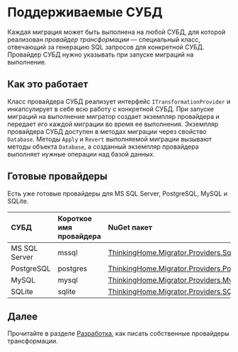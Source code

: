 # Поддерживаемые СУБД

Каждая миграция может быть выполнена на любой СУБД, для которой реализован *провайдер трансформации* — специальный класс, отвечающий за генерацию SQL запросов для конкретной СУБД. Провайдер СУБД нужно указывать при запуске миграций на выполнение.

## Как это работает

Класс провайдера СУБД реализует интерфейс `ITransformationProvider` и инкапсулирует в себе всю работу с конкретной СУБД. При запуске миграций на выполнение мигратор создает экземпляр провайдера и передает его каждой миграции во время ее выполнения. Экземпляр провайдера СУБД доступен в методах миграции через свойство `Database`. Методы `Apply` и `Revert` выполняемой миграции вызывают методы объекта `Database`, а созданный экземпляр провайдера выполняет нужные операции над базой данных.

## Готовые провайдеры

Есть уже готовые провайдеры для MS SQL Server, PostgreSQL, MySQL и SQLite.

| **СУБД** | **Короткое имя провайдера** | **NuGet пакет** |
|:-------------|:------------------------|:----------------|
| MS SQL Server |mssql |[ThinkingHome.Migrator.Providers.SqlServer](https://www.nuget.org/packages/ThinkingHome.Migrator.Providers.SqlServer)|
| PostgreSQL |postgres |[ThinkingHome.Migrator.Providers.PostgreSQL](https://www.nuget.org/packages/ThinkingHome.Migrator.Providers.PostgreSQL)|
| MySQL | mysql |[ThinkingHome.Migrator.Providers.MySql](https://www.nuget.org/packages/ThinkingHome.Migrator.Providers.MySql)|
| SQLite |sqlite |[ThinkingHome.Migrator.Providers.SQLite](https://www.nuget.org/packages/ThinkingHome.Migrator.Providers.SQLite)|

## Далее

Прочитайте в разделе [Разработка](development.md), как писать собственные провайдеры трансформации. 
